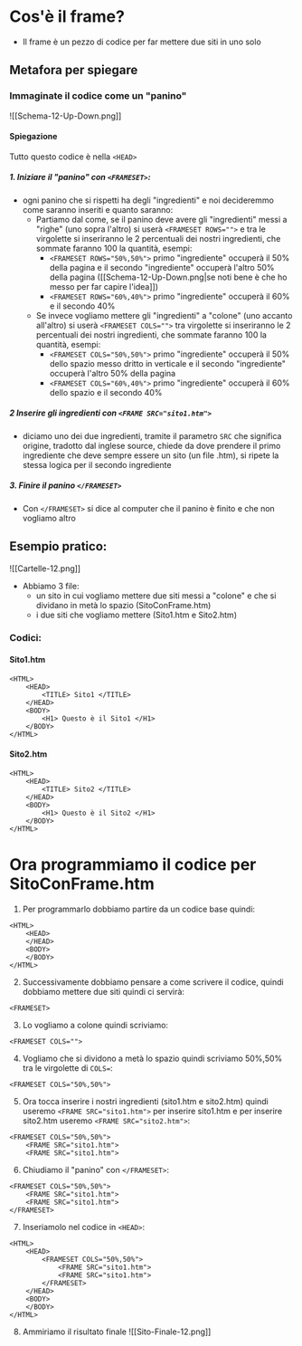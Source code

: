 # Cos'è il frame?
- Il frame è un pezzo di codice per far mettere due siti in uno solo
## Metafora per spiegare
### Immaginate il codice come un "panino"

![[Schema-12-Up-Down.png]]

#### Spiegazione 
Tutto questo codice è nella  ```<HEAD>``` 
##### 1. Iniziare il "panino" con ```<FRAMESET>```: 
- ogni panino che si rispetti ha degli "ingredienti" e noi decideremmo come saranno inseriti e quanto saranno:
	- Partiamo dal come, se il panino deve avere gli "ingredienti" messi a "righe" (uno sopra l'altro) si userà ```<FRAMESET ROWS="">``` e tra le virgolette si inseriranno le 2 percentuali dei nostri ingredienti, che sommate faranno 100 la quantità, esempi: 
		- ```<FRAMESET ROWS="50%,50%">``` primo "ingrediente" occuperà il 50% della pagina e il secondo "ingrediente" occuperà l'altro 50% della pagina ([[Schema-12-Up-Down.png|se noti bene è che ho messo per far capire l'idea]])
		- ```<FRAMESET ROWS="60%,40%">``` primo "ingrediente" occuperà il 60% e il secondo 40%
	- Se invece vogliamo mettere gli "ingredienti" a "colone" (uno accanto all'altro) si userà ```<FRAMESET COLS="">```  tra virgolette si inseriranno le 2 percentuali dei nostri ingredienti, che sommate faranno 100 la quantità, esempi: 
		- ```<FRAMESET COLS="50%,50%">``` primo "ingrediente" occuperà il 50% dello spazio messo dritto in verticale  e il secondo "ingrediente" occuperà l'altro 50% della pagina 
		- ```<FRAMESET COLS="60%,40%">``` primo "ingrediente" occuperà il 60% dello spazio  e il secondo 40% 
##### 2 Inserire gli ingredienti con ```<FRAME SRC="sito1.htm">``` 
- diciamo uno dei due ingredienti, tramite il parametro ```SRC``` che significa origine, tradotto dal inglese source, chiede da dove prendere il primo ingrediente che deve sempre essere un sito (un file .htm), si ripete la stessa logica per il secondo ingrediente
##### 3.  Finire il panino ```</FRAMESET>``` 
- Con ```</FRAMESET>```  si dice al computer che il panino è finito e che non vogliamo altro
## Esempio pratico:

![[Cartelle-12.png]]
- Abbiamo 3 file:
	- un sito in cui vogliamo mettere due siti messi a "colone" e che si dividano in metà lo spazio  (SitoConFrame.htm)
	- i due siti che vogliamo mettere (Sito1.htm e Sito2.htm)
### Codici:
#### Sito1.htm
```
<HTML>
	<HEAD>
		<TITLE> Sito1 </TITLE>
	</HEAD>
	<BODY>
		<H1> Questo è il Sito1 </H1>
	</BODY>
</HTML>
```
#### Sito2.htm
```
<HTML>
	<HEAD>
		<TITLE> Sito2 </TITLE>
	</HEAD>
	<BODY>
		<H1> Questo è il Sito2 </H1>
	</BODY>
</HTML>
```
# Ora programmiamo il codice per SitoConFrame.htm

1. Per programmarlo dobbiamo partire da un codice base quindi:

```
<HTML>
	<HEAD>
	</HEAD>
	<BODY>
	</BODY>
</HTML>
```

2. Successivamente dobbiamo pensare a come scrivere il codice, quindi dobbiamo mettere due siti quindi ci servirà:
```
<FRAMESET>
```
3. Lo vogliamo a colone quindi scriviamo:
```
<FRAMESET COLS="">
```
4. Vogliamo che si dividono a metà lo spazio quindi scriviamo 50%,50% tra le virgolette di ```COLS=```:
```
<FRAMESET COLS="50%,50%">
```
5. Ora tocca inserire i nostri ingredienti (sito1.htm e sito2.htm) quindi useremo ```<FRAME SRC="sito1.htm">``` per inserire sito1.htm e per inserire sito2.htm useremo ```<FRAME SRC="sito2.htm">```: 
```
<FRAMESET COLS="50%,50%">
	<FRAME SRC="sito1.htm">
	<FRAME SRC="sito1.htm">
```
6. Chiudiamo il "panino" con ```</FRAMESET>```:
```
<FRAMESET COLS="50%,50%">
	<FRAME SRC="sito1.htm">
	<FRAME SRC="sito1.htm">
</FRAMESET>
```
7.  Inseriamolo nel codice in ```<HEAD>```:

```
<HTML>
	<HEAD>
		<FRAMESET COLS="50%,50%">
			<FRAME SRC="sito1.htm">
			<FRAME SRC="sito1.htm">
		</FRAMESET>
	</HEAD>
	<BODY>
	</BODY>
</HTML>
```
8. Ammiriamo il risultato finale
![[Sito-Finale-12.png]]
